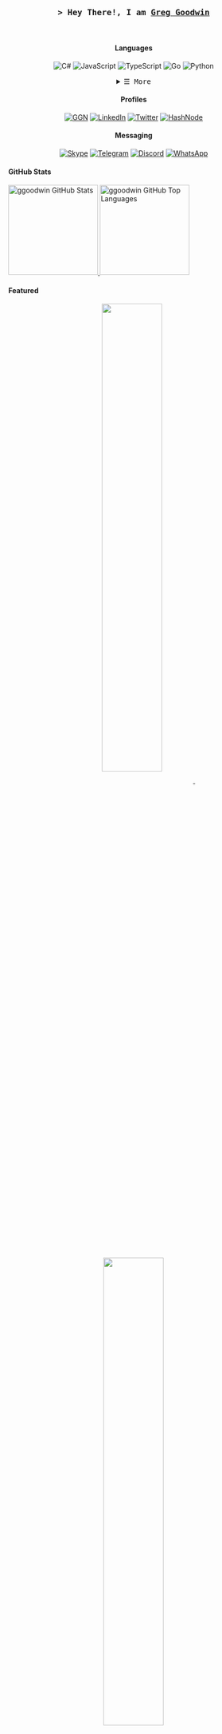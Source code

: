 <!-- https://github.com/ggoodwin -->
<!-- August 20th, 2023 -->

<!-- Title -->
<h3 align="center">
  <samp>&gt; Hey There!, I am
    <b><a target="_blank" href="https://ggn.dev">Greg Goodwin</a></b>
  </samp>
</h3>
<br>

<!-- Technologies -->

<!-- Languages -->
<div align="center">

#### Languages

![C#](https://img.shields.io/badge/C%23-239120?style=for-the-badge&logo=c-sharp&logoColor=white)
![JavaScript](https://img.shields.io/badge/JavaScript-F7DF1E?style=for-the-badge&logo=javascript&logoColor=black)
![TypeScript](https://img.shields.io/badge/TypeScript-007ACC?style=for-the-badge&logo=typescript&logoColor=white)
![Go](https://img.shields.io/badge/Go-00ADD8?style=for-the-badge&logo=go&logoColor=white)
![Python](https://img.shields.io/badge/Python-14354C?style=for-the-badge&logo=python&logoColor=white)

</div>

<details align="center">
  <summary> <samp>&#9776; More</samp></summary>
  <p align="center">

#### IDEs

![VisualStudio](https://img.shields.io/badge/Visual_Studio-5C2D91?style=for-the-badge&logo=visual%20studio&logoColor=white)
![VisualStudioCode](https://img.shields.io/badge/Visual_Studio_Code-0078D4?style=for-the-badge&logo=visual%20studio%20code&logoColor=white)
![Notepad++](https://img.shields.io/badge/Notepad++-90E59A.svg?style=for-the-badge&logo=notepad%2B%2B&logoColor=black)

#### Frameworks

![.Net](https://img.shields.io/badge/.NET-5C2D91?style=for-the-badge&logo=.net&logoColor=white)
![React](https://img.shields.io/badge/React-20232A?style=for-the-badge&logo=react&logoColor=61DAFB)
![Angular](https://img.shields.io/badge/Angular-DD0031?style=for-the-badge&logo=angular&logoColor=white)
![Vue.js](https://img.shields.io/badge/Vue.js-35495E?style=for-the-badge&logo=vue.js&logoColor=4FC08D)
![Svelte](https://img.shields.io/badge/Svelte-4A4A55?style=for-the-badge&logo=svelte&logoColor=FF3E00)
![Django](https://img.shields.io/badge/Django-092E20?style=for-the-badge&logo=django&logoColor=white)
![jQuery](https://img.shields.io/badge/jQuery-0769AD?style=for-the-badge&logo=jquery&logoColor=white)
![Electron.js](https://img.shields.io/badge/Electron-191970?style=for-the-badge&logo=Electron&logoColor=white)

#### SSR Frameworks

![Next JS](https://img.shields.io/badge/Next-black?style=for-the-badge&logo=next.js&logoColor=white)
![Nuxt JS](https://img.shields.io/badge/Nuxt-002E3B?style=for-the-badge&logo=nuxtdotjs&logoColor=#00DC82)
![Gatsby](https://img.shields.io/badge/Gatsby-663399?style=for-the-badge&logo=gatsby&logoColor=white)
![SvelteKit](https://img.shields.io/badge/SvelteKit-FF3E00?style=for-the-badge&logo=Svelte&logoColor=white)

#### Mobile

![Xamarin](https://img.shields.io/badge/Xamarin-3498DB?style=for-the-badge&logo=xamarin&logoColor=white)
![React Native](https://img.shields.io/badge/React_Native-20232A?style=for-the-badge&logo=react&logoColor=61DAFB)
![Expo](https://img.shields.io/badge/expo-1C1E24?style=for-the-badge&logo=expo&logoColor=#D04A37)

#### Databases

![MSSQL](https://img.shields.io/badge/Microsoft_SQL_Server-CC2927?style=for-the-badge&logo=microsoft-sql-server&logoColor=white)
![MySQL](https://img.shields.io/badge/MySQL-005C84?style=for-the-badge&logo=mysql&logoColor=white)
![PostgreSQL](https://img.shields.io/badge/PostgreSQL-316192?style=for-the-badge&logo=postgresql&logoColor=white)
![SQLite](https://img.shields.io/badge/SQLite-07405E?style=for-the-badge&logo=sqlite&logoColor=white)
![MongoDB](https://img.shields.io/badge/MongoDB-4EA94B?style=for-the-badge&logo=mongodb&logoColor=white)
![Firebase](https://img.shields.io/badge/Firebase-039BE5?style=for-the-badge&logo=Firebase&logoColor=white)
![Supabase](https://img.shields.io/badge/Supabase-181818?style=for-the-badge&logo=supabase&logoColor=white)
![PlanetScale](https://img.shields.io/badge/planetscale-%23000000.svg?style=for-the-badge&logo=planetscale&logoColor=white)
![Strapi](https://img.shields.io/badge/strapi-%232E7EEA.svg?style=for-the-badge&logo=strapi&logoColor=white)

#### Design Frameworks

![TailwindCSS](https://img.shields.io/badge/Tailwind_CSS-38B2AC?style=for-the-badge&logo=tailwind-css&logoColor=white)
![Bootstrap](https://img.shields.io/badge/Bootstrap-563D7C?style=for-the-badge&logo=bootstrap&logoColor=white)
![Styled-Components](https://img.shields.io/badge/styled--components-DB7093?style=for-the-badge&logo=styled-components&logoColor=white)
![MUI](https://img.shields.io/badge/MUI-%230081CB.svg?style=for-the-badge&logo=mui&logoColor=white)
![Ant-Design](https://img.shields.io/badge/-AntDesign-%230170FE?style=for-the-badge&logo=ant-design&logoColor=white)
![Chakra](https://img.shields.io/badge/chakra-%234ED1C5.svg?style=for-the-badge&logo=chakraui&logoColor=white)

#### Linters

![ESLint](https://img.shields.io/badge/eslint-3A33D1?style=for-the-badge&logo=eslint&logoColor=white)
![Prettier](https://img.shields.io/badge/prettier-1A2C34?style=for-the-badge&logo=prettier&logoColor=F7BA3E)
![SonarLint](https://img.shields.io/badge/SonarLint-CB2029?style=for-the-badge&logo=sonarlint&logoColor=white)

#### Cloud

![AWS](https://img.shields.io/badge/Amazon_AWS-FF9900?style=for-the-badge&logo=amazonaws&logoColor=white)
![Azure](https://img.shields.io/badge/microsoft%20azure-0089D6?style=for-the-badge&logo=microsoft-azure&logoColor=white)
![GoogleCloud](https://img.shields.io/badge/Google_Cloud-4285F4?style=for-the-badge&logo=google-cloud&logoColor=white)
![AzureDevops](https://img.shields.io/badge/Azure_DevOps-0078D7?style=for-the-badge&logo=azure-devops&logoColor=white)
![Cloudflare](https://img.shields.io/badge/Cloudflare-F38020?style=for-the-badge&logo=Cloudflare&logoColor=white)
![Vercel](https://img.shields.io/badge/Vercel-000000?style=for-the-badge&logo=vercel&logoColor=white)
![Netlify](https://img.shields.io/badge/Netlify-00C7B7?style=for-the-badge&logo=netlify&logoColor=white)
![Salesforce](https://img.shields.io/badge/Salesforce-00A1E0?style=for-the-badge&logo=Salesforce&logoColor=white)
![GitHubActions](https://img.shields.io/badge/GitHub_Actions-2088FF?style=for-the-badge&logo=github-actions&logoColor=white)

#### Payments

![Stripe](https://img.shields.io/badge/Stripe-626CD9?style=for-the-badge&logo=Stripe&logoColor=white)
![Paypal](https://img.shields.io/badge/PayPal-00457C?style=for-the-badge&logo=paypal&logoColor=white)
![ApplePay](https://img.shields.io/badge/apple%20pay-007AFF?style=for-the-badge&logo=apple%20pay&logoColor=white)
![GooglePay](https://img.shields.io/badge/G%20pay-2875E3?style=for-the-badge&logo=googlepay&logoColor=white)
![AmazonPay](https://img.shields.io/badge/amazon%20pay-F79114?style=for-the-badge&logo=amazon%20pay&logoColor=white)

#### Analytics

![GoogleAnalytics](https://img.shields.io/badge/Google%20Analytics-E37400?style=for-the-badge&logo=google%20analytics&logoColor=white)
![Hotjar](	https://img.shields.io/badge/hotjar-FD3A5C?style=for-the-badge&logo=hotjar&logoColor=white)

#### Dev Machine 1

![Windows](https://img.shields.io/badge/Windows-Custom_Built-0078D6?style=for-the-badge&logo=windows&logoColor=white)
![Windows 11](https://img.shields.io/badge/Windows%2011-%230079d5.svg?style=for-the-badge&logo=Windows%2011&logoColor=white)
![Intel](https://img.shields.io/badge/Intel-Core_i9_9900K-0071C5?style=for-the-badge&logo=intel&logoColor=white)
![GeForce](https://img.shields.io/badge/NVIDIA-GTX_3080_ti-76B900?style=for-the-badge&logo=nvidia&logoColor=white)

#### Dev Machine 2

![Macbook](https://img.shields.io/badge/Apple-MacBook_Pro_2023-999999?style=for-the-badge&logo=apple&logoColor=white)

  </p>
</details>

<div align="center">

#### Profiles

[![GGN](https://img.shields.io/badge/GGN.dev-663399?style=for-the-badge&logo=gatsby&logoColor=white)](https://ggn.dev)
[![LinkedIn](https://img.shields.io/badge/LinkedIn-0077B5?style=for-the-badge&logo=linkedin&logoColor=white)](https://ggn.sh/li)
[![Twitter](https://img.shields.io/badge/Twitter-1DA1F2?style=for-the-badge&logo=twitter&logoColor=white)](https://ggn.sh/x)
[![HashNode](https://img.shields.io/badge/Hashnode-2962FF?style=for-the-badge&logo=hashnode&logoColor=white)](https://ggn.hn)

#### Messaging

[![Skype](https://img.shields.io/badge/Skype-%2300AFF0.svg?style=for-the-badge&logo=Skype&logoColor=white)](https://ggn.sh/skype)
[![Telegram](https://img.shields.io/badge/Telegram-2CA5E0?style=for-the-badge&logo=telegram&logoColor=white)](https://ggn.sh/tg)
[![Discord](https://img.shields.io/badge/Discord-7289DA?style=for-the-badge&logo=discord&logoColor=white)](https://ggn.sh/discord)
[![WhatsApp](https://img.shields.io/badge/WhatsApp-25D366?style=for-the-badge&logo=whatsapp&logoColor=white)](https://ggn.sh/wa)

</div>

#### GitHub Stats

<a href="https://github.com/ggoodwin">
  <img height="180em" src="https://github-readme-stats.vercel.app/api?username=ggoodwin&show_icons=true&theme=shades-of-purple&count_private=true" alt="ggoodwin GitHub Stats" />
  <img height="180em" src="https://github-readme-stats.vercel.app/api/top-langs/?username=ggoodwin&theme=shades-of-purple&layout=compact" 
    alt="ggoodwin GitHub Top Languages" />
</a>

<!-- Featured Repositories -->
#### Featured

<p align="center">

<a href="https://github.com/ggoodwin/ggoodwin">
<img width='49%' align="center"src="https://github-readme-stats.vercel.app/api/pin/?username=ggoodwin&repo=ggoodwin&border_color=02D892&bg_color=0D1117&title_color=C9D1D9&text_color=8B949E&icon_color=02D892" />
</a>
<span>&nbsp;</span>
<a href="https://github.com/ggoodwin/dsh">
<img width='49%' align="center"src="https://github-readme-stats.vercel.app/api/pin/?username=ggoodwin&repo=dsh&border_color=02D892&bg_color=0D1117&title_color=C9D1D9&text_color=8B949E&icon_color=02D892" />
</a>
</p>

<p align="center">
<a href="https://github.com/ggoodwin/socials">
<img width='49%' align="center"src="https://github-readme-stats.vercel.app/api/pin/?username=ggoodwin&repo=socials&border_color=02D892&bg_color=0D1117&title_color=C9D1D9&text_color=8B949E&icon_color=02D892" />
</a>
<span>&nbsp;</span>
<a href="https://github.com/ggoodwin/ggn-dev">
<img width='49%' align="center"src="https://github-readme-stats.vercel.app/api/pin/?username=ggoodwin&repo=BlogPostProject&border_color=02D892&bg_color=0D1117&title_color=C9D1D9&text_color=8B949E&icon_color=02D892" />
</a>

<!-- Profile Views Counter -->
![Profile views](https://komarev.com/ghpvc/?username=ggoodwin&color=blueviolet)

</p>
